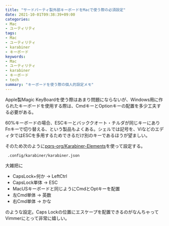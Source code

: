 ```yaml
---
title: "サードパーティ製外部キーボードをMacで使う際の必須設定"
date: 2021-10-01T09:38:39+09:00
categories:
- Mac
- ユーティリティ
tags:
- Mac
- ユーティリティ
- karabiner
- キーボード
keywords:
- Mac
- ユーティリティ
- karabiner
- キーボード
- tech
summary: "キーボードを使う際の個人的設定メモ"
---
```

Apple製Magic KeyBoardを使う際はあまり問題にならないが、Windows用に作られたキーボードを使用する際は、CmdキーとOptionキーの配置を多少工夫する必要がある。

60%キーボードの場合、ESCキーとバッククオート・チルダが同じキーにありFnキーで切り替える、という製品もよくある。シェルでは記号を、ViなどのエディタではESCを多用するためできるだけ別のキーであるほうが望ましい。

そのため次のように[pqrs-org/Karabiner-Elements](https://github.com/pqrs-org/Karabiner-Elements)を使って設定する。

` .config/karabiner/karabiner.json`
<script src="https://gist.github.com/straxFromIbr/b06f6c6381d43e86ab28fc8b5692ce1c.js"></script>

大雑把に
- CapsLock+何か -> LeftCtrl
- CapsLock単体 -> ESC
- MacUSキーボードと同じようにCmdとOptキーを配置 
- 左Cmd単体 -> 英数
- 右Cmd単体 -> かな

のような設定。Caps Lockの位置にエスケープを配置できるのがなんちゃってVimmerにとって非常に嬉しい。


